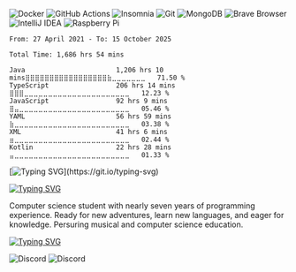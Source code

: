 <p>
  <img alt="Docker" src="https://img.shields.io/badge/-Docker-2496ED?style=flat-square&logo=docker&logoColor=white" />
  <img alt="GitHub Actions" src="https://img.shields.io/badge/-GitHub_Actions-2088FF?style=flat-square&logo=github-actions&logoColor=white" />
  <img alt="Insomnia" src="https://img.shields.io/badge/-Insomnia-4000BF?style=flat-square&logo=insomnia&logoColor=white" />
  <img alt="Git" src="https://img.shields.io/badge/-Git-F05032?style=flat-square&logo=git&logoColor=white" />
  <img alt="MongoDB" src="https://img.shields.io/badge/-MongoDB-47A248?style=flat-square&logo=mongodb&logoColor=white" />
  <img alt="Brave Browser" src="https://img.shields.io/badge/-Brave_Browser-FB542B?style=flat-square&logo=brave&logoColor=white" />
  <img alt="IntelliJ IDEA" src="https://img.shields.io/badge/-IntelliJ_IDEA-000000?style=flat-square&logo=intellijidea&logoColor=white" />
  <img alt="Raspberry Pi" src="https://img.shields.io/badge/-Raspberry_Pi-C51A4A?style=flat-square&logo=raspberrypi&logoColor=white" />
</p>

<!--START_SECTION:wakatimeapi-->

```text
From: 27 April 2021 - To: 15 October 2025

Total Time: 1,686 hrs 54 mins

Java                       1,206 hrs 10 mins⣿⣿⣿⣿⣿⣿⣿⣿⣿⣿⣿⣿⣿⣿⣿⣿⣿⣷⣀⣀⣀⣀⣀⣀⣀   71.50 %
TypeScript                 206 hrs 14 mins ⣿⣿⣿⣀⣀⣀⣀⣀⣀⣀⣀⣀⣀⣀⣀⣀⣀⣀⣀⣀⣀⣀⣀⣀⣀   12.23 %
JavaScript                 92 hrs 9 mins   ⣿⣤⣀⣀⣀⣀⣀⣀⣀⣀⣀⣀⣀⣀⣀⣀⣀⣀⣀⣀⣀⣀⣀⣀⣀   05.46 %
YAML                       56 hrs 59 mins  ⣷⣀⣀⣀⣀⣀⣀⣀⣀⣀⣀⣀⣀⣀⣀⣀⣀⣀⣀⣀⣀⣀⣀⣀⣀   03.38 %
XML                        41 hrs 6 mins   ⣶⣀⣀⣀⣀⣀⣀⣀⣀⣀⣀⣀⣀⣀⣀⣀⣀⣀⣀⣀⣀⣀⣀⣀⣀   02.44 %
Kotlin                     22 hrs 28 mins  ⣤⣀⣀⣀⣀⣀⣀⣀⣀⣀⣀⣀⣀⣀⣀⣀⣀⣀⣀⣀⣀⣀⣀⣀⣀   01.33 %
```

<!--END_SECTION:wakatimeapi-->

[![Typing SVG](https://readme-typing-svg.demolab.com?font=Fira+Code&pause=1000&color=5849BE&width=435&lines=STEAMW0RKS%3F;Plugin+Developer;Seven+years+of+experience.)](https://git.io/typing-svg)

[![Typing SVG](https://readme-typing-svg.demolab.com?font=Fira+Code&duration=15000&color=5849BE&width=435&lines=About%3F)](https://git.io/typing-svg)
<p>Computer science student with nearly seven years of programming experience. Ready for new adventures, learn new languages, and eager for knowledge. Persuring musical and computer science education.</p>

[![Typing SVG](https://readme-typing-svg.demolab.com?font=Fira+Code&duration=15000&color=4A3D9F&width=435&lines=Contact%3F)](https://git.io/typing-svg)
<p>
  <img alt="Discord" src="https://img.shields.io/badge/-steamworks.-7289DA?style=flat-square&logo=discord&logoColor=white" />
  <img alt="Discord" src="https://img.shields.io/badge/-imsteamworks@gmail.com-bb001b?style=flat-square&logo=gmail&logoColor=white" />
</p>
